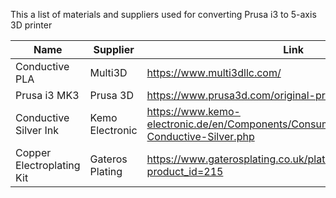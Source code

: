 This a list of materials and suppliers used for converting Prusa i3 to 5-axis 3D printer


| Name  | Supplier | Link |
| ---|--|--|
| Conductive PLA | Multi3D  | https://www.multi3dllc.com/ |
| Prusa i3 MK3  | Prusa 3D  | https://www.prusa3d.com/original-prusa-i3-mk3/ |
| Conductive Silver Ink | Kemo Electronic | https://www.kemo-electronic.de/en/Components/Consumables/Soldering/L100-Conductive-Silver.php |
| Copper Electroplating Kit | Gateros Plating | https://www.gaterosplating.co.uk/plating-kits/tank-plating?product_id=215 |
